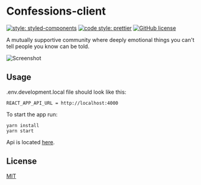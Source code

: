 # Confessions-client

[![style: styled-components](https://img.shields.io/badge/style-%F0%9F%92%85%20styled--components-orange.svg?colorB=daa357&colorA=db748e)](https://github.com/styled-components/styled-components)
[![code style: prettier](https://img.shields.io/badge/code_style-prettier-ff69b4.svg)](https://github.com/prettier/prettier)
[![GitHub license](https://img.shields.io/badge/license-MIT-blue.svg)](https://github.com/malcodeman/confessions-client/blob/master/LICENSE)

A mutually supportive community where deeply emotional things you can't tell people you know can be told.

![Screenshot](docs/images/screenshot.png)

## Usage

.env.development.local file should look like this:

```
REACT_APP_API_URL = http://localhost:4000
```

To start the app run:

```
yarn install
yarn start
```

Api is located [here](https://github.com/malcodeman/confessions-server).

## License

[MIT](./LICENSE)
